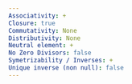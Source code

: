 ```yaml
---
Associativity: +
Closure: true
Commutativity: None
Distributivity: None
Neutral element: +
No Zero Divisors: false
Symetrizability / Inverses: +
Unique inverse (non null): false
---
```

